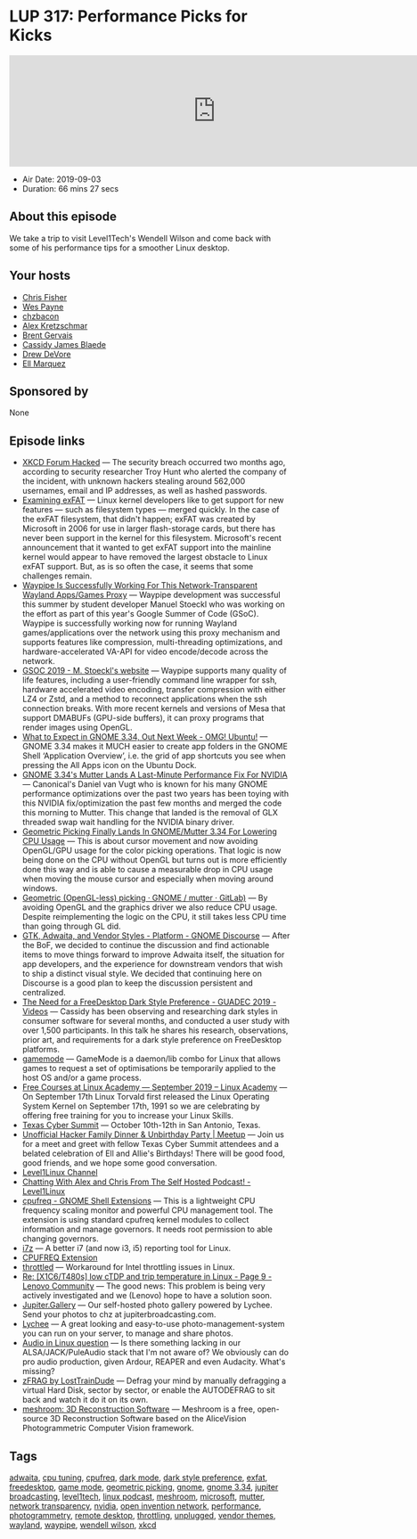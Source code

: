 # LUP 317: Performance Picks for Kicks

<iframe src="https://player.fireside.fm/v2/RUkczH-V+jWiPfjqn?theme=dark" width="740" height="200" frameborder="0" scrolling="no"></iframe>

* Air Date: 2019-09-03
* Duration: 66 mins 27 secs

## About this episode

We take a trip to visit Level1Tech's Wendell Wilson and come back with some of his performance tips for a smoother Linux desktop.

## Your hosts
* [Chris Fisher](https://linuxunplugged.com/hosts/chrislas)
* [Wes Payne](https://linuxunplugged.com/hosts/wes)
* [chzbacon](https://linuxunplugged.com/hosts/chzbacon)
* [Alex Kretzschmar](https://linuxunplugged.com/guests/alexktz)
* [Brent Gervais](https://linuxunplugged.com/guests/brentgervais)
* [Cassidy James Blaede](https://linuxunplugged.com/guests/cassidyjames)
* [Drew DeVore](https://linuxunplugged.com/guests/drewdevore)
* [Ell Marquez](https://linuxunplugged.com/guests/ell)

## Sponsored by

None



## Episode links

  * [XKCD Forum Hacked](https://thehackernews.com/2019/09/xkcd-forum-hacked.html "XKCD Forum Hacked") — The security breach occurred two months ago, according to security researcher Troy Hunt who alerted the company of the incident, with unknown hackers stealing around 562,000 usernames, email and IP addresses, as well as hashed passwords.
  * [Examining exFAT](https://lwn.net/Articles/797963/ "Examining exFAT") — Linux kernel developers like to get support for new features — such as filesystem types — merged quickly. In the case of the exFAT filesystem, that didn't happen; exFAT was created by Microsoft in 2006 for use in larger flash-storage cards, but there has never been support in the kernel for this filesystem. Microsoft's recent announcement that it wanted to get exFAT support into the mainline kernel would appear to have removed the largest obstacle to Linux exFAT support. But, as is so often the case, it seems that some challenges remain.
  * [Waypipe Is Successfully Working For This Network-Transparent Wayland Apps/Games Proxy](https://www.phoronix.com/scan.php?page=news_item&px=Waypipe-Successful-GSoC-2019 "Waypipe Is Successfully Working For This Network-Transparent Wayland Apps/Games Proxy") — Waypipe development was successful this summer by student developer Manuel Stoeckl who was working on the effort as part of this year's Google Summer of Code (GSoC). Waypipe is successfully working now for running Wayland games/applications over the network using this proxy mechanism and supports features like compression, multi-threading optimizations, and hardware-accelerated VA-API for video encode/decode across the network. 
  * [GSOC 2019 - M. Stoeckl's website](https://mstoeckl.com/notes/gsoc/blog.html "GSOC 2019 - M. Stoeckl's website") — Waypipe supports many quality of life features, including a user-friendly command line wrapper for ssh, hardware accelerated video encoding, transfer compression with either LZ4 or Zstd, and a method to reconnect applications when the ssh connection breaks. With more recent kernels and versions of Mesa that support DMABUFs (GPU-side buffers), it can proxy programs that render images using OpenGL. 
  * [What to Expect in GNOME 3.34, Out Next Week - OMG! Ubuntu!](https://www.omgubuntu.co.uk/2019/09/best-gnome-3-34-features/amp "What to Expect in GNOME 3.34, Out Next Week - OMG! Ubuntu!") — GNOME 3.34 makes it MUCH easier to create app folders in the GNOME Shell ‘Application Overview’, i.e. the grid of app shortcuts you see when pressing the All Apps icon on the Ubuntu Dock. 
  * [GNOME 3.34's Mutter Lands A Last-Minute Performance Fix For NVIDIA](https://www.phoronix.com/scan.php?page=news_item&px=GNOME-3.34-Last-Minute-NVIDIA "GNOME 3.34's Mutter Lands A Last-Minute Performance Fix For NVIDIA") — Canonical's Daniel van Vugt who is known for his many GNOME performance optimizations over the past two years has been toying with this NVIDIA fix/optimization the past few months and merged the code this morning to Mutter. This change that landed is the removal of GLX threaded swap wait handling for the NVIDIA binary driver. 
  * [Geometric Picking Finally Lands In GNOME/Mutter 3.34 For Lowering CPU Usage](https://www.phoronix.com/scan.php?page=news_item&px=GNOME-3.34-Geometric-Picking "Geometric Picking Finally Lands In GNOME/Mutter 3.34 For Lowering CPU Usage") — This is about cursor movement and now avoiding OpenGL/GPU usage for the color picking operations. That logic is now being done on the CPU without OpenGL but turns out is more efficiently done this way and is able to cause a measurable drop in CPU usage when moving the mouse cursor and especially when moving around windows.
  * [Geometric (OpenGL-less) picking · GNOME / mutter · GitLab)](https://gitlab.gnome.org/GNOME/mutter/merge_requests/189 "Geometric \(OpenGL-less\) picking  · GNOME / mutter · GitLab\)") — By avoiding OpenGL and the graphics driver we also reduce CPU usage. Despite reimplementing the logic on the CPU, it still takes less CPU time than going through GL did. 
  * [GTK, Adwaita, and Vendor Styles - Platform - GNOME Discourse](https://discourse.gnome.org/t/gtk-adwaita-and-vendor-styles/1641 "GTK, Adwaita, and Vendor Styles - Platform - GNOME Discourse") — After the BoF, we decided to continue the discussion and find actionable items to move things forward to improve Adwaita itself, the situation for app developers, and the experience for downstream vendors that wish to ship a distinct visual style. We decided that continuing here on Discourse is a good plan to keep the discussion persistent and centralized. 
  * [The Need for a FreeDesktop Dark Style Preference - GUADEC 2019 - Videos](https://guadec.ubicast.tv/videos/the-need-for-a-freedesktop-dark-style-preference/ "The Need for a FreeDesktop Dark Style Preference - GUADEC 2019 - Videos") — Cassidy has been observing and researching dark styles in consumer software for several months, and conducted a user study with over 1,500 participants. In this talk he shares his research, observations, prior art, and requirements for a dark style preference on FreeDesktop platforms. 
  * [gamemode](https://github.com/FeralInteractive/gamemode "gamemode") — GameMode is a daemon/lib combo for Linux that allows games to request a set of optimisations be temporarily applied to the host OS and/or a game process. 
  * [Free Courses at Linux Academy — September 2019 – Linux Academy](https://linuxacademy.com/blog/uncategorized/free-courses-at-linux-academy-september-2019/ "Free Courses at Linux Academy — September 2019 – Linux Academy") — On September 17th Linux Torvald first released the Linux Operating System Kernel on September 17th, 1991 so we are celebrating by offering free training for you to increase your Linux Skills. 
  * [Texas Cyber Summit](https://www.texascybersummit.org/ "Texas Cyber Summit") — October 10th-12th in San Antonio, Texas.
  * [Unofficial Hacker Family Dinner & Unbirthday Party | Meetup](https://www.meetup.com/jupiterbroadcasting/events/262984590/ "Unofficial Hacker Family Dinner & Unbirthday Party | Meetup") — Join us for a meet and greet with fellow Texas Cyber Summit attendees and a belated celebration of Ell and Allie's Birthdays! There will be good food, good friends, and we hope some good conversation. 
  * [Level1Linux Channel](https://www.youtube.com/channel/UCOWcZ6Wicl-1N34H0zZe38w "Level1Linux Channel")
  * [Chatting With Alex and Chris From The Self Hosted Podcast! - Level1Linux](https://www.youtube.com/watch?v=8ZZJu0uty9E "Chatting With Alex and Chris From The Self Hosted Podcast! - Level1Linux")
  * [cpufreq - GNOME Shell Extensions](https://extensions.gnome.org/extension/1082/cpufreq/ "cpufreq - GNOME Shell Extensions") — This is a lightweight CPU frequency scaling monitor and powerful CPU management tool. The extension is using standard cpufreq kernel modules to collect information and manage governors. It needs root permission to able changing governors. 
  * [i7z](https://code.google.com/archive/p/i7z/ "i7z") — A better i7 (and now i3, i5) reporting tool for Linux.
  * [CPUFREQ Extension](http://konkor.github.io/cpufreq/ "CPUFREQ Extension")
  * [throttled](https://github.com/erpalma/throttled "throttled") — Workaround for Intel throttling issues in Linux. 
  * [Re: [X1C6/T480s] low cTDP and trip temperature in Linux - Page 9 - Lenovo Community](https://forums.lenovo.com/t5/Other-Linux-Discussions/X1C6-T480s-low-cTDP-and-trip-temperature-in-Linux/m-p/4513821#M13563 "Re: \[X1C6/T480s\] low cTDP and trip temperature in Linux - Page 9 - Lenovo Community") — The good news: This problem is being very actively investigated and we (Lenovo) hope to have a solution soon. 
  * [Jupiter.Gallery](https://jupiter.gallery/# "Jupiter.Gallery") — Our self-hosted photo gallery powered by Lychee. Send your photos to chz at jupiterbroadcasting.com.
  * [Lychee](https://github.com/LycheeOrg/Lychee/ "Lychee") — A great looking and easy-to-use photo-management-system you can run on your server, to manage and share photos.
  * [Audio in Linux question](https://slexy.org/view/s2Q91OadFn "Audio in Linux question") — Is there something lacking in our ALSA/JACK/PuleAudio stack that I'm not aware of? We obviously can do pro audio production, given Ardour, REAPER and even Audacity. What's missing?
  * [zFRAG by LostTrainDude](https://losttraindude.itch.io/zfrag "zFRAG by LostTrainDude") — Defrag your mind by manually defragging a virtual Hard Disk, sector by sector, or enable the AUTODEFRAG to sit back and watch it do it on its own. 
  * [meshroom: 3D Reconstruction Software](https://github.com/alicevision/meshroom "meshroom: 3D Reconstruction Software") — Meshroom is a free, open-source 3D Reconstruction Software based on the AliceVision Photogrammetric Computer Vision framework.



## Tags

[adwaita](https://linuxunplugged.com/tags/adwaita), [cpu tuning](https://linuxunplugged.com/tags/cpu%20tuning), [cpufreq](https://linuxunplugged.com/tags/cpufreq), [dark mode](https://linuxunplugged.com/tags/dark%20mode), [dark style preference](https://linuxunplugged.com/tags/dark%20style%20preference), [exfat](https://linuxunplugged.com/tags/exfat), [freedesktop](https://linuxunplugged.com/tags/freedesktop), [game mode](https://linuxunplugged.com/tags/game%20mode), [geometric picking](https://linuxunplugged.com/tags/geometric%20picking), [gnome](https://linuxunplugged.com/tags/gnome), [gnome 3.34](https://linuxunplugged.com/tags/gnome%203.34), [jupiter broadcasting](https://linuxunplugged.com/tags/jupiter%20broadcasting), [level1tech](https://linuxunplugged.com/tags/level1tech), [linux podcast](https://linuxunplugged.com/tags/linux%20podcast), [meshroom](https://linuxunplugged.com/tags/meshroom), [microsoft](https://linuxunplugged.com/tags/microsoft), [mutter](https://linuxunplugged.com/tags/mutter), [network transparency](https://linuxunplugged.com/tags/network%20transparency), [nvidia](https://linuxunplugged.com/tags/nvidia), [open invention network](https://linuxunplugged.com/tags/open%20invention%20network), [performance](https://linuxunplugged.com/tags/performance), [photogrammetry](https://linuxunplugged.com/tags/photogrammetry), [remote desktop](https://linuxunplugged.com/tags/remote%20desktop), [throttling](https://linuxunplugged.com/tags/throttling), [unplugged](https://linuxunplugged.com/tags/unplugged), [vendor themes](https://linuxunplugged.com/tags/vendor%20themes), [wayland](https://linuxunplugged.com/tags/wayland), [waypipe](https://linuxunplugged.com/tags/waypipe), [wendell wilson](https://linuxunplugged.com/tags/wendell%20wilson), [xkcd](https://linuxunplugged.com/tags/xkcd)